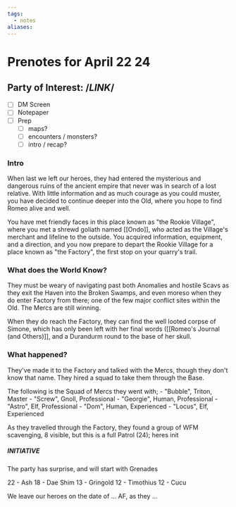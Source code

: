 ```yaml
---
tags:
  - notes
aliases:
---
```


# Prenotes for April 22 24
## Party of Interest: /*LINK*/
- [ ] DM Screen
- [ ] Notepaper
- [ ] Prep
	- [ ] maps?
	- [ ] encounters / monsters?
	- [ ] intro / recap?

### Intro
When last we left our heroes, they had entered the mysterious and dangerous ruins of the ancient empire that never was in search of a lost relative. With little information and as much courage as you could muster, you have decided to continue deeper into the Old, where you hope to find Romeo alive and well.

You have met friendly faces in this place known as "the Rookie Village", where you met a shrewd goliath named [[Ondo]], who acted as the Village's merchant and lifeline to the outside. You acquired information, equipment, and a direction, and you now prepare to depart the Rookie Village for a place known as "the Factory", the first stop on your quarry's trail.

### What does the World Know?

They must be weary of navigating past both Anomalies and hostile Scavs as they exit the Haven into the Broken Swamps, and even moreso when they do enter Factory from there; one of the few major conflict sites within the Old. The Mercs are still winning. 

When they do reach the Factory, they can find the well looted corpse of Simone, which has only been left with her final words ([[Romeo's Journal (and Others)]], and a Durandurm round to the base of her skull. 

### What happened?
They've made it to the Factory and talked with the Mercs, though they don't know that name. They hired a squad to take them through the Base.

The following is the Squad of Mercs they went with;
	- "Bubble", Triton, Master
	- "Screw", Gnoll, Professional
	- "Georgie", Human, Professional
	- "Astro", Elf, Professional
	- "Dom", Human, Experienced
	- "Locus", Elf, Experienced

As they travelled through the Factory, they found a group of WFM scavenging, 8 visible, but this is a full Patrol (24); heres init

##### INITIATIVE
The party has surprise, and will start with Grenades

22 - Ash
18 - Dae Shim
13 - Gringold
12 - Timothius
12 - Cucu


We leave our heroes on the date of ... AF, as they ...